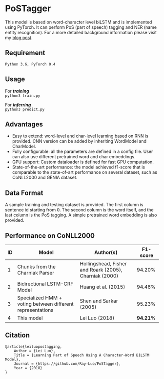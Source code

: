 # PoSTagger
This model is based on word-character level biLSTM and is implemented using PyTorch. It can perform PoS (part of speech) tagging and NER (name entity recognition). For a more detailed background information please visit my [blog post](http://leiluoray.com/2018/10/20/Part-of-Speech-Tagging/).
## Requirement
```
Python 3.6, PyTorch 0.4
```
## Usage
For ***training*** <br>
`python3 train.py`

For ***inferring*** <br>
`python3 predict.py`

## Advantages
* Easy to extend: word-level and char-level learning based on RNN is provided. CNN version can be added by inheriting WordModel and CharModel.
* Fully configurable: all the parameters are defined in a config file. User can also use different pretrained word and char embeddings.
* GPU support: Custom dataloader is defined for fast GPU computation.
* State-of-the-art performance: the model achieved f1-score that is comparable to the state-of-art performance on several dataset, such as CoNLL2000 and GENIA dataset.


## Data Format
A sample training and testing dataset is provided. The first column is sentence id starting from 0. The second column is the word itself, and the last column is the PoS tagging. A simple pretrained word embedding is also provided.

## Performance on CoNLL2000
|ID| Model |Author(s)|F1-score   
|---|--------- | -------- | --------
|1| Chunks from the Charniak Parser | Hollingshead, Fisher and Roark (2005), Charniak (2000)|94.20%
|2| Bidirectional LSTM-CRF Model |Huang et al. (2015)| 94.46%
|3| Specialized HMM + voting between different representations | Shen and Sarkar (2005)| 95.23%
|4| This model | Lei Luo (2018)|**94.21%** 

## Citation

    @article{leiluopostagging,
        Author = {Lei Luo},
        Title = {Learning Part of Speech Using A Character-Word BiLSTM Model},
        Journal = {https://github.com/Ray-Luo/PoSTagger},
        Year = {2018}
    }

